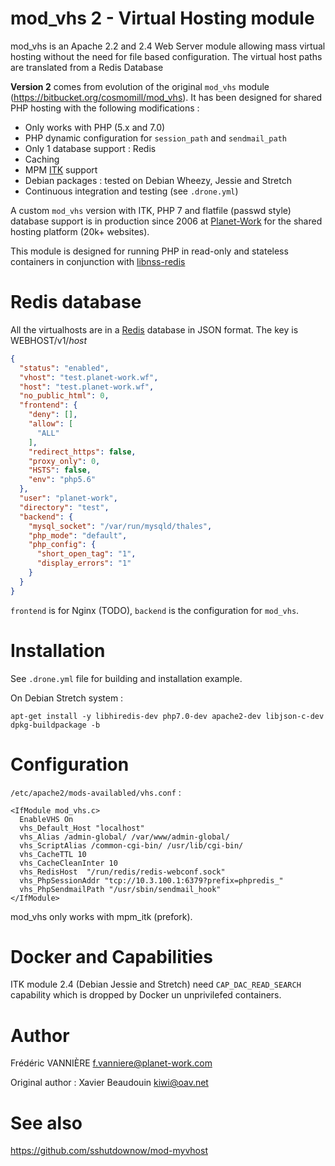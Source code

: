 mod_vhs 2 - Virtual Hosting module
===============================


mod_vhs is an Apache 2.2 and 2.4 Web Server module allowing mass virtual hosting without the need for file based configuration. The virtual host paths are translated from a Redis Database

**Version 2** comes from evolution of the original `mod_vhs` module (https://bitbucket.org/cosmomill/mod_vhs). It has been designed for shared PHP hosting with the following modifications :

  * Only works with PHP (5.x and 7.0)
  * PHP dynamic configuration for `session_path` and `sendmail_path`
  * Only 1 database support : Redis
  * Caching
  * MPM [ITK](http://mpm-itk.sesse.net/) support
  * Debian packages : tested on Debian Wheezy, Jessie and Stretch
  * Continuous integration and testing (see `.drone.yml`)

A custom `mod_vhs` version with ITK, PHP 7 and flatfile (passwd style) database support is in production since 2006 at [Planet-Work](https://www.planet-work.com/)  for the shared hosting platform (20k+ websites).

This module is designed for running PHP in read-only and stateless containers in conjunction with [libnss-redis](https://github.com/planet-work/libnss-redis)


Redis database
============

All the virtualhosts are in a [Redis](https://redis.io) database in JSON format. The key is WEBHOST/v1/_host_

```json
{
  "status": "enabled",
  "vhost": "test.planet-work.wf",
  "host": "test.planet-work.wf",
  "no_public_html": 0,
  "frontend": {
    "deny": [],
    "allow": [
      "ALL"
    ],
    "redirect_https": false,
    "proxy_only": 0,
    "HSTS": false,
    "env": "php5.6"
  },
  "user": "planet-work",
  "directory": "test",
  "backend": {
    "mysql_socket": "/var/run/mysqld/thales",
    "php_mode": "default",
    "php_config": {
      "short_open_tag": "1",
      "display_errors": "1"
    }
  }
}
```

`frontend` is for Nginx (TODO), `backend` is the configuration for `mod_vhs`.



Installation
=========

See `.drone.yml` file for building and installation example.

On Debian Stretch system : 

```
apt-get install -y libhiredis-dev php7.0-dev apache2-dev libjson-c-dev
dpkg-buildpackage -b
``` 


Configuration
========

`/etc/apache2/mods-availabled/vhs.conf` :
```
<IfModule mod_vhs.c>
  EnableVHS On
  vhs_Default_Host "localhost"
  vhs_Alias /admin-global/ /var/www/admin-global/
  vhs_ScriptAlias /common-cgi-bin/ /usr/lib/cgi-bin/
  vhs_CacheTTL 10
  vhs_CacheCleanInter 10
  vhs_RedisHost  "/run/redis/redis-webconf.sock"
  vhs_PhpSessionAddr "tcp://10.3.100.1:6379?prefix=phpredis_"
  vhs_PhpSendmailPath "/usr/sbin/sendmail_hook" 
</IfModule>
```

mod_vhs only works with mpm_itk (prefork).

Docker and Capabilities
=====

ITK module 2.4 (Debian Jessie and Stretch) need `CAP_DAC_READ_SEARCH` capability which is dropped by Docker un unprivilefed containers.



Author
=====

Frédéric VANNIÈRE <f.vanniere@planet-work.com>

Original author : Xavier Beaudouin <kiwi@oav.net>


See also
====

https://github.com/sshutdownow/mod-myvhost


